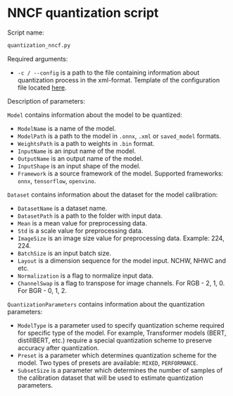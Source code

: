 # NNCF quantization script

Script name:

```bash
quantization_nncf.py
```

Required arguments:

- `-c / --config` is a path to the file containing information
  about quantization process in the xml-format. Template of the configuration file
  located [here][config_path].

Description of parameters:

`Model` contains information about the model to be quantized:
- `ModelName` is a name of the model.
- `ModelPath` is a path to the model in `.onnx`, `.xml` or `saved_model` formats.
- `WeightsPath` is a path to weights in `.bin` format.
- `InputName` is an input name of the model.
- `OutputName` is an output name of the model.
- `InputShape` is an input shape of the model.
- `Framework` is a source framework of the model.
  Supported frameworks: `onnx`, `tensorflow`, `openvino`.

`Dataset` contains information about the dataset for the model calibration:
- `DatasetName` is a dataset name.
- `DatasetPath` is a path to the folder with input data.
- `Mean` is a mean value for preprocessing data.
- `Std` is a scale value for preprocessing data.
- `ImageSize` is an image size value for preprocessing data. Example: 224, 224.
- `BatchSize` is an input batch size.
- `Layout` is a dimension sequence for the model input. NCHW, NHWC and etc.
- `Normalization` is a flag to normalize input data.
- `ChannelSwap` is a flag to transpose for image channels. For RGB - 2, 1, 0. For BGR - 0, 1, 2.

`QuantizationParameters` contains information about the quantization parameters:
- `ModelType` is a parameter used to specify quantization scheme required for specific type of the model.
  For example, Transformer models (BERT, distillBERT, etc.) require a special quantization
  scheme to preserve accuracy after quantization.
- `Preset` is a parameter which determines quantization scheme for the model.
  Two types of presets are available: `MIXED`, `PERFORMANCE`.
- `SubsetSize` is a parameter which determines the number of samples of the calibration dataset
  that will be used to estimate quantization parameters.


<!-- LINKS -->
[config_path]: ../../configs/nncf_quantization_config_template.xml